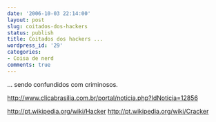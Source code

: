```yaml
---
date: '2006-10-03 22:14:00'
layout: post
slug: coitados-dos-hackers
status: publish
title: Coitados dos hackers ...
wordpress_id: '29'
categories:
- Coisa de nerd
comments: true
---
```


... sendo confundidos com criminosos.

http://www.clicabrasilia.com.br/portal/noticia.php?IdNoticia=12856

http://pt.wikipedia.org/wiki/Hacker
http://pt.wikipedia.org/wiki/Cracker
